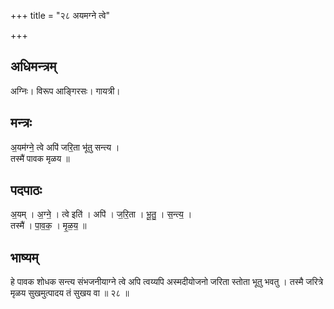 +++
title = "२८ अयमग्ने त्वे"

+++
## अधिमन्त्रम्
अग्निः। विरूप आङ्गिरसः। गायत्री।

## मन्त्रः
अ॒यम॑ग्ने॒ त्वे अपि॑ जरि॒ता भू॑तु सन्त्य ।  
तस्मै॑ पावक मृळय ॥

## पदपाठः
अ॒यम् । अ॒ग्ने॒ । त्वे इति॑ । अपि॑ । ज॒रि॒ता । भू॒तु॒ । स॒न्त्य॒ ।  
तस्मै॑ । पा॒व॒क॒ । मृ॒ळ॒य॒ ॥

## भाष्यम्
हे पावक शोधक सन्त्य संभजनीयाग्ने त्वे अपि त्वय्यपि अस्मदीयोजनो जरिता स्तोता भूतु भवतु । तस्मै जरित्रे मृळय सुखमुत्पादय तं सुखय वा ॥ २८ ॥